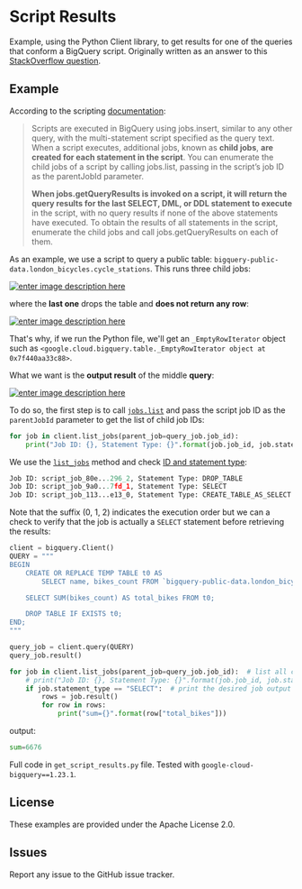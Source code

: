# Script Results

Example, using the Python Client library, to get results for one of the queries that conform a BigQuery script. Originally written as an answer to this [StackOverflow question](https://stackoverflow.com/a/59809289/6121516).

## Example

According to the scripting [documentation][1]:

> Scripts are executed in BigQuery using jobs.insert, similar to any
> other query, with the multi-statement script specified as the query
> text. When a script executes, additional jobs, known as **child jobs**,
> **are created for each statement in the script**. You can enumerate the
> child jobs of a script by calling jobs.list, passing in the script’s
> job ID as the parentJobId parameter.
> 
> **When jobs.getQueryResults is invoked on a script, it will return the**
> **query results for the last SELECT, DML, or DDL statement to execute** in
> the script, with no query results if none of the above statements have
> executed. To obtain the results of all statements in the script,
> enumerate the child jobs and call jobs.getQueryResults on each of
> them.

As an example, we use a script to query a public table: `bigquery-public-data.london_bicycles.cycle_stations`. This runs three child jobs:

[![enter image description here][2]][2]

where the **last one** drops the table and **does not return any row**:

[![enter image description here][3]][3]

That's why, if we run the Python file, we'll get an `_EmptyRowIterator` object such as `<google.cloud.bigquery.table._EmptyRowIterator object at 0x7f440aa33c88>`.

What we want is the **output result** of the middle **query**:

[![enter image description here][4]][4]

To do so, the first step is to call [`jobs.list`][5] and pass the script job ID as the `parentJobId` parameter to get the list of child job IDs:

```python
for job in client.list_jobs(parent_job=query_job.job_id):
    print("Job ID: {}, Statement Type: {}".format(job.job_id, job.statement_type))
```

We use the [`list_jobs`][6] method and check [ID and statement type][7]:

```python
Job ID: script_job_80e...296_2, Statement Type: DROP_TABLE
Job ID: script_job_9a0...7fd_1, Statement Type: SELECT
Job ID: script_job_113...e13_0, Statement Type: CREATE_TABLE_AS_SELECT
```

Note that the suffix (0, 1, 2) indicates the execution order but we can a check to verify that the job is actually a `SELECT` statement before retrieving the results:

```python
client = bigquery.Client()
QUERY = """
BEGIN
    CREATE OR REPLACE TEMP TABLE t0 AS
        SELECT name, bikes_count FROM `bigquery-public-data.london_bicycles.cycle_stations` WHERE bikes_count > 10;

    SELECT SUM(bikes_count) AS total_bikes FROM t0;

    DROP TABLE IF EXISTS t0;
END;
"""

query_job = client.query(QUERY)
query_job.result()

for job in client.list_jobs(parent_job=query_job.job_id):  # list all child jobs
    # print("Job ID: {}, Statement Type: {}".format(job.job_id, job.statement_type))
    if job.statement_type == "SELECT":  # print the desired job output only
        rows = job.result()
        for row in rows:
            print("sum={}".format(row["total_bikes"]))
```

output:

```python
sum=6676
```

Full code in `get_script_results.py` file. Tested with `google-cloud-bigquery==1.23.1`.

  [1]: https://cloud.google.com/bigquery/docs/reference/standard-sql/scripting#bigquery-scripting
  [2]: https://i.stack.imgur.com/BKBGZ.png
  [3]: https://i.stack.imgur.com/gJ5Em.png
  [4]: https://i.stack.imgur.com/8v3Sz.png
  [5]: https://cloud.google.com/bigquery/docs/reference/rest/v2/jobs/list
  [6]: https://googleapis.dev/python/bigquery/latest/generated/google.cloud.bigquery.client.Client.html#google.cloud.bigquery.client.Client.list_jobs
  [7]: https://googleapis.dev/python/bigquery/latest/generated/google.cloud.bigquery.job.QueryJob.html#google.cloud.bigquery.job.QueryJob



## License

These examples are provided under the Apache License 2.0.

## Issues

Report any issue to the GitHub issue tracker.
